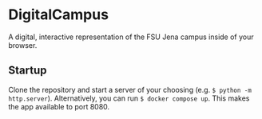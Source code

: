 # DigitalCampus
A digital, interactive representation of the FSU Jena campus inside of your browser.

## Startup
Clone the repository and start a server of your choosing (e.g. ```$ python -m http.server```). Alternatively, you can run ```$ docker compose up```. This makes the app available to port 8080.
